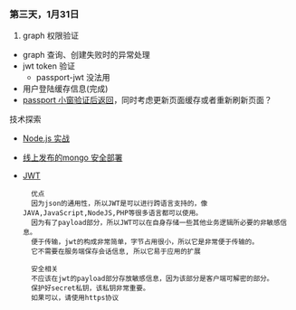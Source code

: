 ### 第三天，1月31日
1. graph 权限验证
- graph 查询、创建失败时的异常处理
- jwt token 验证
    - passport-jwt 没法用
- 用户登陆缓存信息(完成)
- [passport 小窗验证后返回](http://stackoverflow.com/questions/28392393/passport-js-after-authentication-in-popup-window-close-it-and-redirect-the-pa)，同时考虑更新页面缓存或者重新刷新页面？

技术探索
- [Node.js 实战](http://wiki.jikexueyuan.com/project/node-lessons/cookie-session.html)
- [线上发布的mongo 安全部署](https://medium.com/@fharding/securing-your-mongodb-server-8c2d787a474d#.silimljxq)
- [JWT](http://www.jianshu.com/p/576dbf44b2ae) 

        优点
        因为json的通用性，所以JWT是可以进行跨语言支持的，像JAVA,JavaScript,NodeJS,PHP等很多语言都可以使用。
        因为有了payload部分，所以JWT可以在自身存储一些其他业务逻辑所必要的非敏感信息。
        便于传输，jwt的构成非常简单，字节占用很小，所以它是非常便于传输的。
        它不需要在服务端保存会话信息, 所以它易于应用的扩展
        
        安全相关
        不应该在jwt的payload部分存放敏感信息，因为该部分是客户端可解密的部分。
        保护好secret私钥，该私钥非常重要。
        如果可以，请使用https协议
